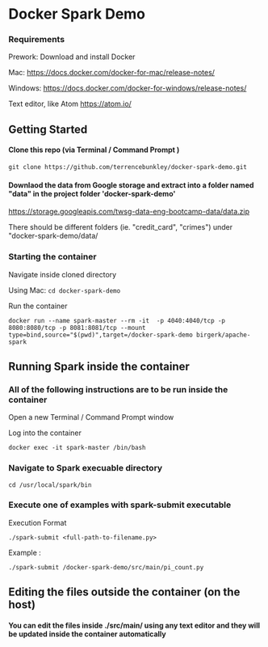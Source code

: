# Docker Spark Demo

### Requirements
Prework: 
Download and install Docker

Mac: https://docs.docker.com/docker-for-mac/release-notes/

Windows: https://docs.docker.com/docker-for-windows/release-notes/

Text editor, like Atom https://atom.io/

## Getting Started
#### Clone this repo (via Terminal / Command Prompt )
`git clone https://github.com/terrencebunkley/docker-spark-demo.git`

#### Downlaod the data from Google storage and extract into a folder named "data" in the project folder 'docker-spark-demo'
https://storage.googleapis.com/twsg-data-eng-bootcamp-data/data.zip

There should be different folders (ie. "credit_card", "crimes") under "docker-spark-demo/data/ 

### Starting the container
Navigate inside cloned directory 

Using Mac: `cd docker-spark-demo`
 
Run the container
 
`docker run --name spark-master --rm -it  -p 4040:4040/tcp -p 8080:8080/tcp -p 8081:8081/tcp --mount type=bind,source="$(pwd)",target=/docker-spark-demo birgerk/apache-spark 
`

## Running Spark inside the container
### All of the following instructions are to be run inside the container

Open a new Terminal / Command Prompt window

Log into the container

`docker exec -it spark-master /bin/bash`

### Navigate to Spark execuable directory

`cd /usr/local/spark/bin`

### Execute one of examples with spark-submit executable
Execution Format

`./spark-submit <full-path-to-filename.py>`

Example :

`./spark-submit /docker-spark-demo/src/main/pi_count.py `

## Editing the files outside the container (on the host)
#### You can edit the files inside ./src/main/ using any text editor and they will be updated inside the container automatically